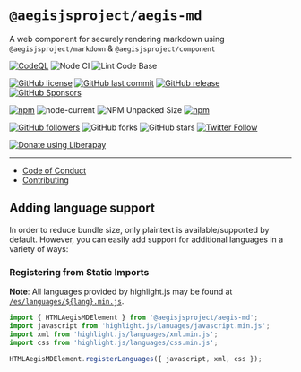 # `@aegisjsproject/aegis-md`

A web component for securely rendering markdown using `@aegisjsproject/markdown` & `@aegisjsproject/component`

[![CodeQL](https://@github.com/AegisJSProject/aegis-md/actions/workflows/codeql-analysis.yml/badge.svg)](https://github.com/shgysk8zer0/aegis-md/actions/workflows/codeql-analysis.yml)
![Node CI](https://@github.com/AegisJSProject/aegis-md/workflows/Node%20CI/badge.svg)
![Lint Code Base](https://@github.com/AegisJSProject/aegis-md/workflows/Lint%20Code%20Base/badge.svg)

[![GitHub license](https://img.shields.io/github/license/AegisJSProject/aegis-md.svg)](https://@github.com/AegisJSProject/aegis-md/blob/master/LICENSE)
[![GitHub last commit](https://img.shields.io/github/last-commit/AegisJSProject/aegis-md.svg)](https://@github.com/AegisJSProject/aegis-md/commits/master)
[![GitHub release](https://img.shields.io/github/release/AegisJSProject/aegis-md?logo=github)](https://@github.com/AegisJSProject/aegis-md/releases)
[![GitHub Sponsors](https://img.shields.io/github/sponsors/shgysk8zer0?logo=github)](https://github.com/sponsors/shgysk8zer0)

[![npm](https://img.shields.io/npm/v/@aegisjsproject/aegis-md)](https://www.npmjs.com/package/@aegisjsproject/aegis-md)
![node-current](https://img.shields.io/node/v/@aegisjsproject/aegis-md)
![NPM Unpacked Size](https://img.shields.io/npm/unpacked-size/%40aegisjsproject%2Faegis-md)
[![npm](https://img.shields.io/npm/dw/@aegisjsproject/aegis-md?logo=npm)](https://www.npmjs.com/package/@aegisjsproject/aegis-md)

[![GitHub followers](https://img.shields.io/github/followers/AegisJSProject.svg?style=social)](https://github.com/AegisJSProoject)
![GitHub forks](https://img.shields.io/github/forks/AegisJSProject/aegis-md.svg?style=social)
![GitHub stars](https://img.shields.io/github/stars/AegisJSProject/aegis-md.svg?style=social)
[![Twitter Follow](https://img.shields.io/twitter/follow/shgysk8zer0.svg?style=social)](https://twitter.com/shgysk8zer0)

[![Donate using Liberapay](https://img.shields.io/liberapay/receives/shgysk8zer0.svg?logo=liberapay)](https://liberapay.com/shgysk8zer0/donate "Donate using Liberapay")
- - -

- [Code of Conduct](./.github/CODE_OF_CONDUCT.md)
- [Contributing](./.github/CONTRIBUTING.md)
<!-- - [Security Policy](./.github/SECURITY.md) -->

## Adding language support

In order to reduce bundle size, only plaintext is available/supported by default. However, you can easily add support for additional languages in a variety of ways:

### Registering from Static Imports

**Note**: All languages provided by highlight.js may be found at [`/es/languages/${lang}.min.js`](https://unpkg.com/browse/@highlightjs/cdn-assets/es/languages/).

```js
import { HTMLAegisMDElement } from '@aegisjsproject/aegis-md';
import javascript from 'highlight.js/lanuages/javascript.min.js';
import xml from 'highlight.js/languages/xml.min.js';
import css from 'highlight.js/languages/css.min.js';

HTMLAegisMDElement.registerLanguages({ javascript, xml, css });
```
